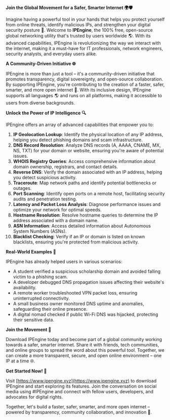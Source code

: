 **Join the Global Movement for a Safer, Smarter Internet 🌍🛡️**

Imagine having a powerful tool in your hands that helps you protect yourself from online threats, identify malicious IPs, and strengthen your digital security posture 🔐. Welcome to **IPEngine**, the 100% free, open-source global networking utility that's trusted by users worldwide 🌎. With its advanced capabilities, IPEngine is revolutionizing the way we interact with the internet, making it a must-have for IT professionals, network engineers, security analysts, and everyday users alike.

**A Community-Driven Initiative 🌐**

IPEngine is more than just a tool – it's a community-driven initiative that promotes transparency, digital sovereignty, and open-source collaboration. By supporting IPEngine, you're contributing to the creation of a faster, safer, smarter, and more open internet 🚀. With its inclusive design, IPEngine supports all languages 🌎 and runs on all platforms, making it accessible to users from diverse backgrounds.

**Unlock the Power of IP Intelligence 🔍**

IPEngine offers an array of advanced capabilities that empower you to:

1. **IP Geolocation Lookup**: Identify the physical location of any IP address, helping you detect phishing domains and scam infrastructure.
2. **DNS Record Resolution**: Analyze DNS records (A, AAAA, CNAME, MX, NS, TXT) for your domain or website, ensuring you're aware of potential issues.
3. **WHOIS Registry Queries**: Access comprehensive information about domain ownership, registrars, and contact details.
4. **Reverse DNS**: Verify the domain associated with an IP address, helping you detect suspicious activity.
5. **Traceroute**: Map network paths and identify potential bottlenecks or outages.
6. **Port Scanning**: Identify open ports on a remote host, facilitating security audits and penetration testing.
7. **Latency and Packet Loss Analysis**: Diagnose performance issues and optimize your network for optimal speeds.
8. **Hostname Resolution**: Resolve hostname queries to determine the IP address associated with a domain name.
9. **ASN Information**: Access detailed information about Autonomous System Numbers (ASNs).
10. **Blacklist Checking**: Verify if an IP or domain is listed on known blacklists, ensuring you're protected from malicious activity.

**Real-World Examples 📡**

IPEngine has already helped users in various scenarios:

* A student verified a suspicious scholarship domain and avoided falling victim to a phishing scam.
* A developer debugged DNS propagation issues affecting their website's availability.
* A remote worker troubleshooted VPN packet loss, ensuring uninterrupted connectivity.
* A small business owner monitored DNS uptime and anomalies, safeguarding their online presence.
* A digital nomad checked if public Wi-Fi DNS was hijacked, protecting their sensitive data.

**Join the Movement 🚀**

Download IPEngine today and become part of a global community working towards a safer, smarter internet. Share it with friends, tech communities, and online groups to spread the word about this powerful tool. Together, we can create a more transparent, secure, and open online environment – one IP at a time 🌐.

**Get Started Now! 🔗**

Visit [https://www.ipengine.xyz](https://www.ipengine.xyz) to download IPEngine and start exploring its features. Join the conversation on social media using #IPEngine and connect with fellow users, developers, and advocates for digital rights.

Together, let's build a faster, safer, smarter, and more open internet – powered by transparency, community collaboration, and innovation 🔗.